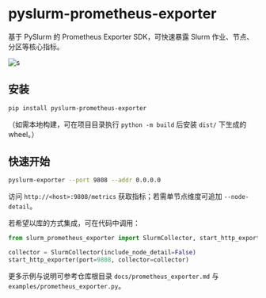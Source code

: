 # pyslurm-prometheus-exporter

基于 PySlurm 的 Prometheus Exporter SDK，可快速暴露 Slurm 作业、节点、分区等核心指标。

![s](https://i.v2ex.co/F1Y5SZS0l.png)

## 安装

```bash
pip install pyslurm-prometheus-exporter
```

（如需本地构建，可在项目目录执行 `python -m build` 后安装 `dist/` 下生成的 wheel。）

## 快速开始

```bash
pyslurm-exporter --port 9808 --addr 0.0.0.0
```

访问 `http://<host>:9808/metrics` 获取指标；若需单节点维度可追加 `--node-detail`。

若希望以库的方式集成，可在代码中调用：

```python
from slurm_prometheus_exporter import SlurmCollector, start_http_exporter

collector = SlurmCollector(include_node_detail=False)
start_http_exporter(port=9808, collector=collector)
```

更多示例与说明可参考仓库根目录 `docs/prometheus_exporter.md` 与 `examples/prometheus_exporter.py`。
